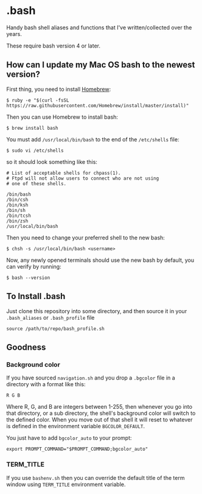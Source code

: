 # .bash

Handy bash shell aliases and functions that I've written/collected over the years.

These require bash version 4 or later.


## How can I update my Mac OS bash to the newest version?

First thing, you need to install [Homebrew](http://brew.sh/):

    $ ruby -e "$(curl -fsSL https://raw.githubusercontent.com/Homebrew/install/master/install)"


Then you can use Homebrew to install bash:

    $ brew install bash


You must add `/usr/local/bin/bash` to the end of the `/etc/shells` file:

    $ sudo vi /etc/shells

so it should look something like this:

    # List of acceptable shells for chpass(1).
    # Ftpd will not allow users to connect who are not using
    # one of these shells.

    /bin/bash
    /bin/csh
    /bin/ksh
    /bin/sh
    /bin/tcsh
    /bin/zsh
    /usr/local/bin/bash

Then you need to change your preferred shell to the new bash:

    $ chsh -s /usr/local/bin/bash <username>


Now, any newly opened terminals should use the new bash by default, you can verify by running:

    $ bash --version


## To Install .bash

Just clone this repository into some directory, and then source it in your `.bash_aliases` or `.bash_profile` file

    source /path/to/repo/bash_profile.sh


## Goodness

### Background color

If you have sourced `navigation.sh` and you drop a `.bgcolor` file in a directory with a format like this:

    R G B

Where R, G, and B are integers between 1-255, then whenever you go into that directory, or a sub directory, the shell's background color will switch to the defined color. When you move out of that shell it will reset to whatever is defined in the environment variable `BGCOLOR_DEFAULT`.

You just have to add `bgcolor_auto` to your prompt:

    export PROMPT_COMMAND="$PROMPT_COMMAND;bgcolor_auto"


### TERM_TITLE

If you use `bashenv.sh` then you can override the default title of the term window using `TERM_TITLE` environment variable.

